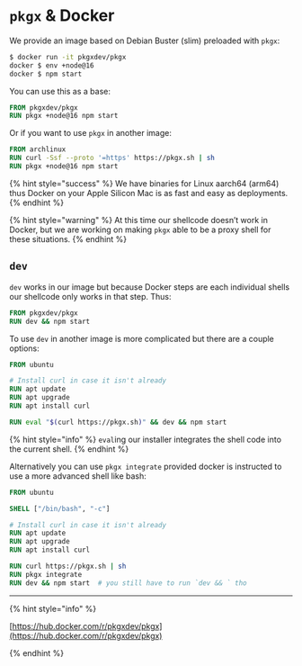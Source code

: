 # `pkgx` & Docker

We provide an image based on Debian Buster (slim) preloaded with `pkgx`:

```sh
$ docker run -it pkgxdev/pkgx
docker $ env +node@16
docker $ npm start
```

You can use this as a base:

```Dockerfile
FROM pkgxdev/pkgx
RUN pkgx +node@16 npm start
```

Or if you want to use `pkgx` in another image:

```Dockerfile
FROM archlinux
RUN curl -Ssf --proto '=https' https://pkgx.sh | sh
RUN pkgx +node@16 npm start
```

{% hint style="success" %}
We have binaries for Linux aarch64 (arm64) thus Docker on your Apple Silicon
Mac is as fast and easy as deployments.
{% endhint %}

{% hint style="warning" %}
At this time our shellcode doesn’t work in Docker, but we are working on
making `pkgx` able to be a proxy shell for these situations.
{% endhint %}


## `dev`

`dev` works in our image but because Docker steps are each individual shells
our shellcode only works in that step. Thus:

```Dockerfile
FROM pkgxdev/pkgx
RUN dev && npm start
```

To use `dev` in another image is more complicated but there are a couple
options:

```Dockerfile
FROM ubuntu

# Install curl in case it isn't already
RUN apt update
RUN apt upgrade
RUN apt install curl

RUN eval "$(curl https://pkgx.sh)" && dev && npm start
```

{% hint style="info" %}
`eval`ing our installer integrates the shell code into the current shell.
{% endhint %}

Alternatively you can use `pkgx integrate` provided docker is instructed to
use a more advanced shell like bash:

```Dockerfile
FROM ubuntu

SHELL ["/bin/bash", "-c"]

# Install curl in case it isn't already
RUN apt update
RUN apt upgrade
RUN apt install curl

RUN curl https://pkgx.sh | sh
RUN pkgx integrate
RUN dev && npm start  # you still have to run `dev && ` tho
```

---

{% hint style="info" %}

[https://hub.docker.com/r/pkgxdev/pkgx](https://hub.docker.com/r/pkgxdev/pkgx)

{% endhint %}
